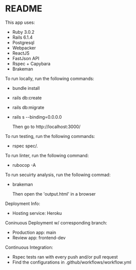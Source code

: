 # README

This app uses:

* Ruby 3.0.2
* Rails 6.1.4
* Postgresql 
* Webpacker
* ReactJS
* FastJson API
* Rspec + Capybara
* Brakeman


To run locally, run the following commands:
* bundle install
* rails db:create
* rails db:migrate
* rails s --binding=0.0.0.0
  
  Then go to http://localhost:3000/ 
  
  
To run testing, run the following commands:
* rspec spec/.


To run linter, run the following command:
* rubocop -A


To run secuirty analysis, run the following commad:
* brakeman

  Then open the 'output.html' in a browser
  

Deployment Info:
* Hosting service: Heroku

Coninuous Deployment w/ corresponding branch:
* Production app: main
* Review app: frontend-dev


Continuous Integration:
* Rspec tests ran with every push and/or pull request
* Find the configurations in .github/workflows/workflow.yml

